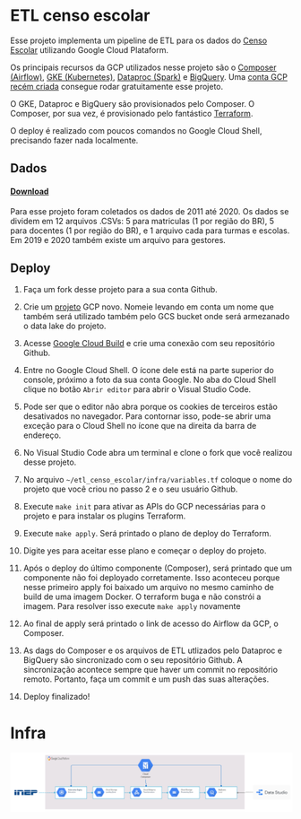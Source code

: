 # ETL censo escolar

Esse projeto implementa um pipeline de ETL para os dados do [Censo Escolar](https://www.gov.br/inep/pt-br/areas-de-atuacao/pesquisas-estatisticas-e-indicadores/censo-escolar)
utilizando Google Cloud Plataform. 

Os principais recursos da GCP utilizados nesse projeto são o [Composer (Airflow)](https://cloud.google.com/composer),
[GKE (Kubernetes)](https://cloud.google.com/kubernetes-engine), [Dataproc (Spark)](https://cloud.google.com/dataproc)
e [BigQuery](https://cloud.google.com/bigquery). Uma [conta GCP recém criada](https://cloud.google.com/free)
consegue rodar gratuitamente esse projeto. 

O GKE, Dataproc e BigQuery são provisionados pelo Composer. 
O Composer, por sua vez, é provisionado pelo fantástico [Terraform](https://www.terraform.io/). 

O deploy é realizado com poucos comandos no Google Cloud Shell, precisando fazer nada localmente.

## Dados 
#### [Download](https://www.gov.br/inep/pt-br/acesso-a-informacao/dados-abertos/microdados/censo-escolar)
Para esse projeto foram coletados os dados de 2011 até 2020. Os dados se dividem em 12 arquivos .CSVs: 
5 para matriculas (1 por região do BR),
5 para docentes (1 por região do BR), e 1 arquivo cada para turmas e escolas. 
Em 2019 e 2020 também existe um arquivo para gestores.

## Deploy

1. Faça um fork desse projeto para a sua conta Github.
2. Crie um [projeto](https://console.cloud.google.com/cloud-resource-manager) GCP novo. Nomeie levando em conta um nome que também será utilizado também pelo GCS bucket onde será armezanado o data lake do projeto.
3. Acesse [Google Cloud Build](https://console.cloud.google.com/cloud-build/triggers) e crie uma conexão com seu repositório Github.
4. Entre no Google Cloud Shell. O ícone dele está na parte superior do console, próximo a foto da sua conta Google. 
   No aba do Cloud Shell clique no botão ```Abrir editor``` para abrir o Visual Studio Code.
5. Pode ser que o editor não abra porque os cookies de terceiros estão desativados no navegador. Para
contornar isso, pode-se abrir uma exceção para o Cloud Shell no ícone que na direita da barra de endereço.
6. No Visual Studio Code abra um terminal e clone o fork que você realizou desse projeto.
7. No arquivo ```~/etl_censo_escolar/infra/variables.tf``` coloque o nome do projeto que você criou no passo 2 
    e o seu usuário Github. 
8. Execute ```make init``` para ativar as APIs do GCP necessárias para o projeto e para instalar os
plugins Terraform.
9. Execute ```make apply```. Será printado o plano de deploy do Terraform. 
10. Digite yes para aceitar esse plano e começar o deploy do projeto.
11. Após o deploy do último componente (Composer), será printado que um componente não foi deployado corretamente.
    Isso aconteceu porque nesse primeiro apply foi baixado um arquivo no mesmo caminho de build de uma imagem Docker. 
O terraform buga e não constrói a imagem. Para resolver isso execute ```make apply``` novamente
    
12. Ao final de apply será printado o link de acesso do Airflow da GCP, o Composer.
13. As dags do Composer e os arquivos de ETL utlizados pelo Dataproc e BigQuery são sincronizado com o seu repositório Github. 
A sincronização acontece sempre que haver um commit no repositório remoto. Portanto, faça um commit e um push das suas alterações.
    
14. Deploy finalizado! 

# Infra

![image](img/infra.png)




